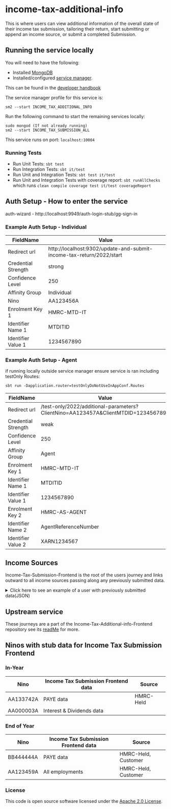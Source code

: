 # income-tax-additional-info

This is where users can view additional information of the overall state of their income tax submission, tailoring their return, start submitting or append an income source,
or submit a completed Submission.

## Running the service locally

You will need to have the following:
- Installed [MongoDB](https://docs.mongodb.com/manual/installation/)
- Installed/configured [service manager](https://github.com/hmrc/sm2).
  
This can be found in the [developer handbook](https://docs.tax.service.gov.uk/mdtp-handbook/documentation/developer-set-up/)

The service manager profile for this service is:

    sm2 --start INCOME_TAX_ADDITIONAL_INFO
Run the following command to start the remaining services locally:

    sudo mongod (If not already running)
    sm2 --start INCOME_TAX_SUBMISSION_ALL

This service runs on port: `localhost:10004`

### Running Tests
- Run Unit Tests:  `sbt test`
- Run Integration Tests: `sbt it/test`
- Run Unit and Integration Tests: `sbt test it/test`
- Run Unit and Integration Tests with coverage report: `sbt runAllChecks`<br/>
  which runs `clean compile coverage test it/test coverageReport`

## Auth Setup - How to enter the service

auth-wizard - http://localhost:9949/auth-login-stub/gg-sign-in

### Example Auth Setup - Individual

| FieldName            | Value                                                                |
|----------------------|----------------------------------------------------------------------|
| Redirect url         | http://localhost:9302/update-and-submit-income-tax-return/2022/start |
| Credential Strength  | strong                                                               |
| Confidence Level     | 250                                                                  |
| Affinity Group       | Individual                                                           |
| Nino                 | AA123456A                                                            |
| Enrolment Key 1      | HMRC-MTD-IT                                                          |
| Identifier Name 1    | MTDITID                                                              |
| Identifier Value 1   | 1234567890                                                           |

### Example Auth Setup - Agent

if running locally outside service manager ensure service is ran including testOnly Routes:

    sbt run -Dapplication.router=testOnlyDoNotUseInAppConf.Routes

| FieldName            | Value                                                                             |
|----------------------|-----------------------------------------------------------------------------------|
| Redirect url         | /test-only/2022/additional-parameters?ClientNino=AA123457A&ClientMTDID=1234567890 |
| Credential Strength  | weak                                                                              |
| Confidence Level     | 250                                                                               |
| Affinity Group       | Agent                                                                             |
| Enrolment Key 1      | HMRC-MTD-IT                                                                       |
| Identifier Name 1    | MTDITID                                                                           |
| Identifier Value 1   | 1234567890                                                                        |
| Enrolment Key 2      | HMRC-AS-AGENT                                                                     |
| Identifier Name 2    | AgentReferenceNumber                                                              |
| Identifier Value 2   | XARN1234567                                                                       |

## Income Sources
Income-Tax-Submission-Frontend is the root of the users journey and links outward to all income sources
passing along any previously submitted data.
<details>
<summary>Click here to see an example of a user with previously submitted data(JSON)</summary>

```json
{
  "dividends": {
    "ukDividends": 99999999999.99
  },
  "interest": [
    {
      "accountName": "Rick Owens Bank",
      "incomeSourceId": "000000000000001",
      "taxedUkInterest": 99999999999.99,
      "untaxedUkInterest": 99999999999.99
    },
    {
      "accountName": "Rick Owens Taxed Bank",
      "incomeSourceId": "000000000000002",
      "taxedUkInterest": 99999999999.99
    },
    {
      "accountName": "Rick Owens Untaxed Bank",
      "incomeSourceId": "000000000000003",
      "untaxedUkInterest": 99999999999.99
    }
  ],
  "giftAid": {
    "giftAidPayments": {
      "nonUkCharitiesCharityNames": [
        "Rick Owens Charity"
      ],
      "currentYear": 99999999999.99,
      "oneOffCurrentYear": 99999999999.99,
      "currentYearTreatedAsPreviousYear": 99999999999.99,
      "nextYearTreatedAsCurrentYear": 99999999999.99,
      "nonUkCharities": 99999999999.99
    },
    "gifts": {
      "investmentsNonUkCharitiesCharityNames": [
        "Rick Owens Non-UK Charity"
      ],
      "landAndBuildings": 99999999999.99,
      "sharesOrSecurities": 99999999999.99,
      "investmentsNonUkCharities": 99999999999.99
    }
  },
  "employment": {
    "hmrcEmploymentData": [
      {
        "employmentId": "00000000-0000-0000-0000-000000000001",
        "employerName": "Rick Owens Milan LTD",
        "employerRef": "666/66666",
        "payrollId": "123456789",
        "startDate": "2020-01-04",
        "cessationDate": "2020-01-04",
        "employmentData": {
          "submittedOn": "2020-01-04T05:01:01Z",
          "pay": {
            "taxablePayToDate": 666.66,
            "totalTaxToDate": 666.66,
            "payFrequency": "CALENDAR MONTHLY",
            "paymentDate": "2020-04-23",
            "taxWeekNo": 32
          }
        }
      }
    ],
    "hmrcExpenses": {
      "submittedOn": "2022-12-12T12:12:12Z",
      "totalExpenses": 100,
      "expenses": {
        "businessTravelCosts": 100,
        "jobExpenses": 100,
        "flatRateJobExpenses": 100,
        "professionalSubscriptions": 100,
        "hotelAndMealExpenses": 100,
        "otherAndCapitalAllowances": 100,
        "vehicleExpenses": 100,
        "mileageAllowanceRelief": 100
      }
    },
    "customerEmploymentData": [
      {
        "employmentId": "00000000-0000-0000-0000-000000000002",
        "employerName": "Rick Owens London LTD",
        "employerRef": "666/66666",
        "payrollId": "123456789",
        "startDate": "2020-02-04",
        "cessationDate": "2020-02-04",
        "submittedOn": "2020-02-04T05:01:01Z",
        "employmentData": {
          "submittedOn": "2020-02-04T05:01:01Z",
          "pay": {
            "taxablePayToDate": 555.55,
            "totalTaxToDate": 555.55,
            "payFrequency": "CALENDAR MONTHLY",
            "paymentDate": "2020-04-23",
            "taxWeekNo": 32
          }
        }
      }
    ]
  },
  "pensions": [
  {
          "taxYear": 2023,
          "pensionReliefs": {
              "submittedOn": "2020-07-27T17:00:19Z",
              "pensionReliefs": {
                  "regularPensionContributions": 50,
                  "oneOffPensionContributionsPaid": 170,
                  "retirementAnnuityPayments": 180,
                  "paymentToEmployersSchemeNoTaxRelief": 60,
                  "overseasPensionSchemeContributions": 40
              }
          },
          "pensionCharges": {
              "submittedOn": "2020-07-27T17:00:19Z",
              "pensionSavingsTaxCharges": {
                  "pensionSchemeTaxReference": ["00123456RA", "00123456RB"],
                  "lumpSumBenefitTakenInExcessOfLifetimeAllowance": {
                      "amount": 800.02,
                      "taxPaid": 200.02
                  },
                  "benefitInExcessOfLifetimeAllowance": {
                      "amount": 800.02,
                      "taxPaid": 200.02
                  },
                  "isAnnualAllowanceReduced": false,
                  "taperedAnnualAllowance": false,
                  "moneyPurchasedAllowance": false
              },
              "pensionSchemeOverseasTransfers": {
                  "overseasSchemeProvider": [
                {
                      "providerName": "overseas providerName 1 qualifying scheme",
                      "providerAddress": "overseas address 1",
                      "providerCountryCode": "ESP",
                      "qualifyingRecognisedOverseasPensionScheme": ["Q100000", "Q100002"]
                  }
                ],
                  "transferCharge": 123.45,
                  "transferChargeTaxPaid": 0
              },
              "pensionSchemeUnauthorisedPayments": {
                  "pensionSchemeTaxReference": [
                    "00123456RA", "00123456RB"
                  ],
                  "surcharge": {
                      "amount": 124.44,
                      "foreignTaxPaid": 123.33
                  },
                  "noSurcharge": {
                      "amount": 222.44,
                      "foreignTaxPaid": 223.33
                  }
              },
              "pensionContributions": {
                  "pensionSchemeTaxReference": [
                  "00123456RA", "00123456RB"
                  ],
                  "inExcessOfTheAnnualAllowance": 150.67,
                  "annualAllowanceTaxPaid": 178.65
              },
              "overseasPensionContributions": {
                  "overseasSchemeProvider": [
                    {
                      "providerName": "overseas providerName 1 tax ref",
                      "providerAddress": "overseas address 1",
                      "providerCountryCode": "ESP",
                      "pensionSchemeTaxReference": [
                      "00123456RA", "00123456RB"
                    ]
                  }
              ],
                  "shortServiceRefund": 1.11,
                  "shortServiceRefundTaxPaid": 2.22
              }
          },
          "stateBenefits": {
              "stateBenefits": {
                  "incapacityBenefit": [
                    {
                      "benefitId": "a1e8057e-fbbc-47a8-a8b4-78d9f015c934",
                      "startDate": "2019-11-13",
                      "dateIgnored": "2019-04-11T16:22:00Z",
                      "submittedOn": "2020-09-11T17:23:00Z",
                      "endDate": "2020-08-23",
                      "amount": 1212.34,
                      "taxPaid": 22323.23
                    }
                  ],
                  "statePension": {
                      "benefitId": "a1e8057e-fbbc-47a8-a8b4-78d9f015c935",
                      "startDate": "2018-06-03",
                      "dateIgnored": "2018-09-09T19:23:00Z",
                      "submittedOn": "2020-08-07T12:23:00Z",
                      "endDate": "2020-09-13",
                      "amount": 42323.23,
                      "taxPaid": 2323.44
                  },
                  "statePensionLumpSum": {
                      "benefitId": "a1e8057e-fbbc-47a8-a8b4-78d9f015c936",
                      "startDate": "2019-04-23",
                      "dateIgnored": "2019-07-08T05:23:00Z",
                      "submittedOn": "2020-03-13T19:23:00Z",
                      "endDate": "2020-08-13",
                      "amount": 45454.23,
                      "taxPaid": 45432.56
                  },
                  "employmentSupportAllowance": [
                    {
                      "benefitId": "a1e8057e-fbbc-47a8-a8b4-78d9f015c937",
                      "startDate": "2019-09-23",
                      "dateIgnored": "2019-09-28T10:23:00Z",
                      "submittedOn": "2020-11-13T19:23:00Z",
                      "endDate": "2020-08-23",
                      "amount": 44545.43,
                      "taxPaid": 35343.23
                    }
                  ],
                  "jobSeekersAllowance": [
                    {
                      "benefitId": "a1e8057e-fbbc-47a8-a8b4-78d9f015c938",
                      "startDate": "2019-09-19",
                      "dateIgnored": "2019-08-18T13:23:00Z",
                      "submittedOn": "2020-07-10T18:23:00Z",
                      "endDate": "2020-09-23",
                      "amount": 33223.12,
                      "taxPaid": 44224.56
                    }
                  ],
                  "bereavementAllowance": {
                      "benefitId": "a1e8057e-fbbc-47a8-a8b4-78d9f015c939",
                      "startDate": "2019-05-22",
                      "dateIgnored": "2020-08-10T12:23:00Z",
                      "submittedOn": "2020-09-19T19:23:00Z",
                      "endDate": "2020-09-26",
                      "amount": 56534.23,
                      "taxPaid": 34343.57
                  },
                  "otherStateBenefits": {
                      "benefitId": "a1e8057e-fbbc-47a8-a8b4-78d9f015c940",
                      "startDate": "2018-09-03",
                      "dateIgnored": "2020-01-11T15:23:00Z",
                      "submittedOn": "2020-09-13T15:23:00Z",
                      "endDate": "2020-06-03",
                      "amount": 56532.45,
                      "taxPaid": 5656.89
                  }
              },
              "customerAddedStateBenefits": {
                  "incapacityBenefit": [
                    {
                      "benefitId": "a1e8057e-fbbc-47a8-a8b4-78d9f015c941",
                      "startDate": "2018-07-17",
                      "submittedOn": "2020-11-17T19:23:00Z",
                      "endDate": "2020-09-23",
                      "amount": 45646.78,
                      "taxPaid": 4544.34
                    }
                  ],
                  "statePension": {
                      "benefitId": "a1e8057e-fbbc-47a8-a8b4-78d9f015c943",
                      "startDate": "2018-04-03",
                      "submittedOn": "2020-06-11T10:23:00Z",
                      "endDate": "2020-09-13",
                      "amount": 45642.45,
                      "taxPaid": 6764.34
                  },
                  "statePensionLumpSum": {
                      "benefitId": "a1e8057e-fbbc-47a8-a8b4-78d9f015c956",
                      "startDate": "2019-09-23",
                      "submittedOn": "2020-06-13T05:29:00Z",
                      "endDate": "2020-09-26",
                      "amount": 34322.34,
                      "taxPaid": 4564.45
                  },
                  "employmentSupportAllowance": [
                    {
                      "benefitId": "a1e8057e-fbbc-47a8-a8b4-78d9f015c988",
                      "startDate": "2019-09-11",
                      "submittedOn": "2020-02-10T11:20:00Z",
                      "endDate": "2020-06-13",
                      "amount": 45424.23,
                      "taxPaid": 23232.34
                    }
                  ],
                  "jobSeekersAllowance": [
                    {
                      "benefitId": "a1e8057e-fbbc-47a8-a8b4-78d9f015c990",
                      "startDate": "2019-07-10",
                      "submittedOn": "2020-05-13T14:23:00Z",
                      "endDate": "2020-05-11",
                      "amount": 34343.78,
                      "taxPaid": 3433.56
                    } 
                  ],
                  "bereavementAllowance": {
                      "benefitId": "a1e8057e-fbbc-47a8-a8b4-78d9f015c997",
                      "startDate": "2018-08-12",
                      "submittedOn": "2020-02-13T11:23:00Z",
                      "endDate": "2020-07-13",
                      "amount": 45423.45,
                      "taxPaid": 4543.64
                  },
                  "otherStateBenefits": {
                      "benefitId": "a1e8057e-fbbc-47a8-a8b4-78d9f015c957",
                      "startDate": "2018-01-13",
                      "submittedOn": "2020-09-12T12:23:00Z",
                      "endDate": "2020-08-13",
                      "amount": 63333.33,
                      "taxPaid": 4644.45
                  }
              }
          }
      }
  ],
  "cis": [
    {
        "taxYear": 2023,
        "customerCISDeductions": {
            "totalDeductionAmount": 400,
            "totalCostOfMaterials": 400,
            "totalGrossAmountPaid": 400,
            "cisDeductions": [
              {
                "fromDate": "2021-04-06",
                "toDate": "2022-04-05",
                "contractorName": "Michele Lamy Paving Ltd",
                "employerRef": "111/11111",
                "totalDeductionAmount": 200,
                "totalCostOfMaterials": 200,
                "totalGrossAmountPaid": 200,
                "periodData": [
                  {
                    "deductionFromDate": "2021-04-06",
                    "deductionToDate": "2021-05-05",
                    "deductionAmount": 100,
                    "costOfMaterials": 100,
                    "grossAmountPaid": 100,
                    "submissionDate": "2022-05-11T16:38:57.489Z",
                    "submissionId": "4557ecb5-fd32-48cc-81f5-e6acd1099f3c",
                    "source": "customer"
                  }, {
                    "deductionFromDate": "2021-05-06",
                    "deductionToDate": "2021-06-05",
                    "deductionAmount": 100,
                    "costOfMaterials": 100,
                    "grossAmountPaid": 100,
                    "submissionDate": "2022-05-11T16:38:57.489Z",
                    "submissionId": "4557ecb5-fd32-48cc-81f5-e6acd1099f3c",
                    "source": "customer"
                  }
                ]
              }, {
                "fromDate": "2021-04-06",
                "toDate": "2022-04-05",
                "contractorName": "Jun Takahashi Window Fitting",
                "employerRef": "222/11111",
                "totalDeductionAmount": 200,
                "totalCostOfMaterials": 200,
                "totalGrossAmountPaid": 200,
                "periodData": [
                  {
                    "deductionFromDate": "2021-04-06",
                    "deductionToDate": "2021-05-05",
                    "deductionAmount": 100,
                    "costOfMaterials": 100,
                    "grossAmountPaid": 100,
                    "submissionDate": "2022-05-11T16:38:57.489Z",
                    "submissionId": "4557ecb5-fd32-48cc-81f5-e6acd1099f3c",
                    "source": "customer"
                  }, {
                    "deductionFromDate": "2021-05-06",
                    "deductionToDate": "2021-06-05",
                    "deductionAmount": 100,
                    "costOfMaterials": 100,
                    "grossAmountPaid": 100,
                    "submissionDate": "2022-05-11T16:38:57.489Z",
                    "submissionId": "4557ecb5-fd32-48cc-81f5-e6acd1099f3c",
                    "source": "customer"
                  }
                ]
              }
            ]
        },
        "contractorCISDeductions": {
            "totalDeductionAmount": 400,
            "totalCostOfMaterials": 400,
            "totalGrossAmountPaid": 400,
            "cisDeductions": [
              {
                "fromDate": "2021-04-06",
                "toDate": "2022-04-05",
                "contractorName": "Michele Lamy Paving Ltd",
                "employerRef": "111/11111",
                "totalDeductionAmount": 200,
                "totalCostOfMaterials": 200,
                "totalGrossAmountPaid": 200,
                "periodData": [
                  {
                    "deductionFromDate": "2021-04-06",
                    "deductionToDate": "2021-05-05",
                    "deductionAmount": 100,
                    "costOfMaterials": 100,
                    "grossAmountPaid": 100,
                    "submissionDate": "2022-05-11T16:38:57.489Z",
                    "source": "contractor"
                  }, {
                    "deductionFromDate": "2021-05-06",
                    "deductionToDate": "2021-06-05",
                    "deductionAmount": 100,
                    "costOfMaterials": 100,
                    "grossAmountPaid": 100,
                    "submissionDate": "2022-05-11T16:38:57.489Z",
                    "source": "contractor"
                  }
                ]
              }, {
                "fromDate": "2021-04-06",
                "toDate": "2022-04-05",
                "contractorName": "Jun Takahashi Window Fitting",
                "employerRef": "222/11111",
                "totalDeductionAmount": 200,
                "totalCostOfMaterials": 200,
                "totalGrossAmountPaid": 200,
                "periodData": [
                  {
                    "deductionFromDate": "2021-04-06",
                    "deductionToDate": "2021-05-05",
                    "deductionAmount": 100,
                    "costOfMaterials": 100,
                    "grossAmountPaid": 100,
                    "submissionDate": "2022-05-11T16:38:57.489Z",
                    "source": "contractor"
                  }, {
                    "deductionFromDate": "2021-05-06",
                    "deductionToDate": "2021-06-05",
                    "deductionAmount": 100,
                    "costOfMaterials": 100,
                    "grossAmountPaid": 100,
                    "submissionDate": "2022-05-11T16:38:57.489Z",
                    "source": "contractor"
                  }
                ]
              }
            ]
        }
    }
  ]
}
```
</details>

## Upstream service
These journeys are a part of the Income-Tax-Additional-info-Frontend repository see its [readMe](https://github.com/hmrc/income-tax-additional-info-frontend/blob/main/README.md) for more.

## Ninos with stub data for Income Tax Submission Frontend

### In-Year
| Nino      | Income Tax Submission Frontend data | Source    |
|-----------|-------------------------------------|-----------|
| AA133742A | PAYE data                           | HMRC-Held |
| AA000003A | Interest & Dividends data           |           |

### End of Year
| Nino      | Income Tax Submission Frontend data | Source              |
|-----------|-------------------------------------|---------------------|
| BB444444A | PAYE data                           | HMRC-Held, Customer |
| AA123459A | All employments                     | HMRC-Held, Customer |


### License

This code is open source software licensed under the [Apache 2.0 License]("http://www.apache.org/licenses/LICENSE-2.0.html").